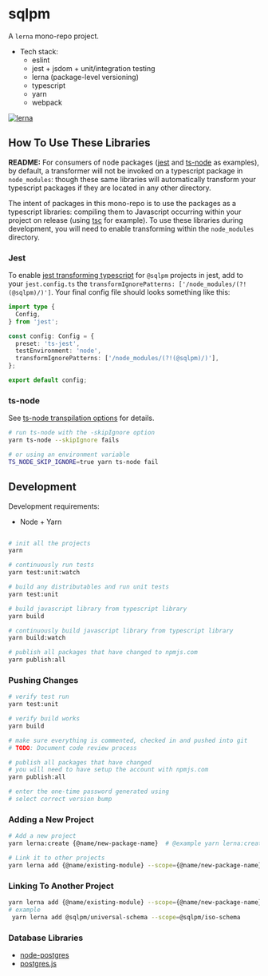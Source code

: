 # sqlpm

A `lerna` mono-repo project.

* Tech stack:
  * eslint
  * jest + jsdom + unit/integration testing
  * lerna (package-level versioning)
  * typescript
  * yarn
  * webpack

[![lerna](https://img.shields.io/badge/maintained%20with-lerna-cc00ff.svg)](https://lerna.js.org/)

## How To Use These Libraries

**README:** For consumers of node packages ([jest](https://jestjs.io/) and [ts-node](https://www.npmjs.com/package/ts-node) as examples), by default, a transformer will not be invoked on a typescript package in `node_modules`: though these same libraries will automatically transform your typescript packages if they are located in any other directory.

The intent of packages in this mono-repo is to use the packages as a typescript libraries: compiling them to Javascript occurring within your project on release (using [tsc](https://www.typescriptlang.org/docs/handbook/compiler-options.html) for example). To use these libraries during development, you will need to enable transforming within the `node_modules` directory.

### **Jest**

To enable [jest transforming typescript](https://jestjs.io/docs/configuration#transformignorepatterns-arraystring) for `@sqlpm` projects in jest, add to your `jest.config.ts` the `transformIgnorePatterns: ['/node_modules/(?!(@sqlpm)/)']`. Your final config file should looks something like this:

```typescript
import type {
  Config,
} from 'jest';

const config: Config = {
  preset: 'ts-jest',
  testEnvironment: 'node',
  transformIgnorePatterns: ['/node_modules/(?!(@sqlpm)/)'],
};

export default config;
```

### **ts-node**

See [ts-node transpilation options](https://github.com/TypeStrong/ts-node#transpilation-options) for details.

```bash
# run ts-node with the -skipIgnore option
yarn ts-node --skipIgnore fails

# or using an environment variable
TS_NODE_SKIP_IGNORE=true yarn ts-node fail

```

## Development

Development requirements:

* Node + Yarn

```bash

# init all the projects
yarn

# continuously run tests
yarn test:unit:watch

# build any distributables and run unit tests
yarn test:unit

# build javascript library from typescript library
yarn build

# continuously build javascript library from typescript library
yarn build:watch

# publish all packages that have changed to npmjs.com
yarn publish:all
```

### Pushing Changes

```bash
# verify test run
yarn test:unit

# verify build works
yarn build

# make sure everything is commented, checked in and pushed into git
# TODO: Document code review process

# publish all packages that have changed
# you will need to have setup the account with npmjs.com
yarn publish:all

# enter the one-time password generated using 
# select correct version bump
```

### Adding a New Project

```bash
# Add a new project
yarn lerna:create {@name/new-package-name}  # @example yarn lerna:create @sqlpm/http-context

# Link it to other projects
yarn lerna add {@name/existing-module} --scope={@name/new-package-name}
```

### Linking To Another Project

```bash
yarn lerna add {@name/existing-module} --scope={@name/new-package-name}
# example
 yarn lerna add @sqlpm/universal-schema --scope=@sqlpm/iso-schema
```

### Database Libraries

* [node-postgres](https://github.com/brianc/node-postgres)
* [postgres.js](https://github.com/porsager/postgres)
